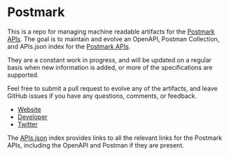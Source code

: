 # PostmarkThis is a repo for managing machine readable artifacts for the [Postmark APIs](http://postmarkapp.com/). The goal is to maintain and evolve an OpenAPI, Postman Collection, and APIs.json index for the [Postmark APIs](http://postmarkapp.com/).They are a constant work in progress, and will be updated on a regular basis when new information is added, or more of the specifications are supported.Feel free to submit a pull request to evolve any of the artifacts, and leave GitHub issues if you have any questions, comments, or feedback.- [Website](http://postmarkapp.com/)- [Developer](http://postmarkapp.com/)- [Twitter](https://twitter.com/postmarkapp)The [APIs.json](https://github.com/api-evangelist/postmark/blob/master/apis.json) index provides links to all the relevant links for the Postmark APIs, including the OpenAPI and Postman if they are present.